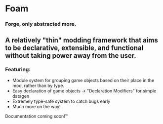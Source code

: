 # Foam
### Forge, only abstracted more.

## A relatively "thin" modding framework that aims to be declarative, extensible, and functional without taking power away from the user.

### Featuring:
 - Module system for grouping game objects based on their place in the mod, rather than by type.
 - Easy declaration of game objects
    -> "Declaration Modifiers" for simple datagen
 - Extremely type-safe system to catch bugs early
 - Much more on the way!

Documentation coming soon!™️
